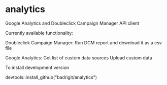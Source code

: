 # analytics
Google Analytics and Doubleclick Campaign Manager API client

Currently available functionality:

Doubleclick Campaign Manager:
Run DCM report and download it as a csv file

Google Analytics:
Get list of custom data sources
Upload custom data

To install development version

devtools::install_github("badrigit/analytics")
